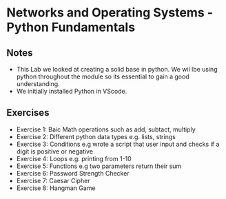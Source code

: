 # Networks and Operating Systems - Python Fundamentals 

## Notes
- This Lab we looked at creating a solid base in python. We wil lbe using python throughout the module so its essential to gain a good understanding.
- We initially installed Python in VScode. 

## Exercises 
- Exercise 1: Baic Math operations such as add, subtact, multiply
- Exercise 2: Different python data types e.g. lists, strings
- Exercise 3: Conditions e.g wrote a script that user input and checks if a digit is positive or negative
- Exercise 4: Loops e.g. printing from 1-10
- Exercise 5: Functions e.g two parameters return their sum 
- Exercise 6: Password Strength Checker
- Exercise 7: Caesar Cipher
- Exercise 8: Hangman Game
